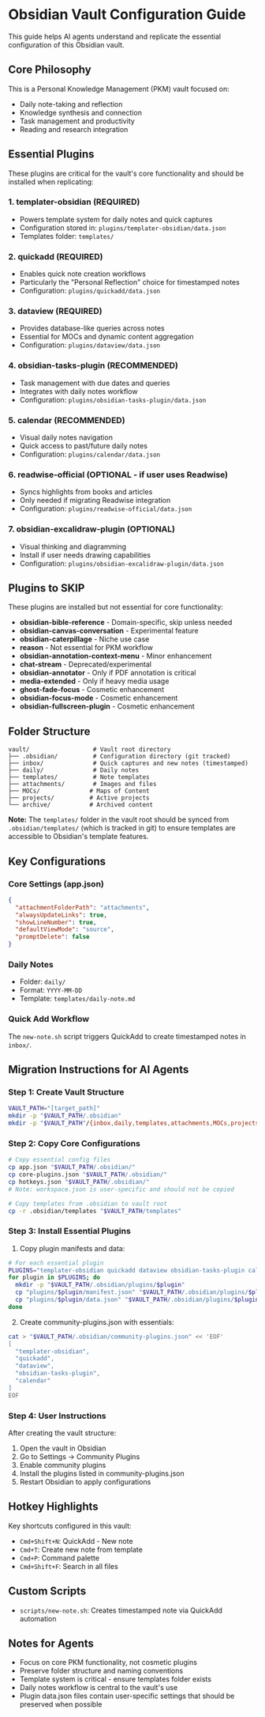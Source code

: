 # Obsidian Vault Configuration Guide

This guide helps AI agents understand and replicate the essential configuration of this Obsidian vault.

## Core Philosophy

This is a Personal Knowledge Management (PKM) vault focused on:
- Daily note-taking and reflection
- Knowledge synthesis and connection
- Task management and productivity
- Reading and research integration

## Essential Plugins

These plugins are critical for the vault's core functionality and should be installed when replicating:

### 1. **templater-obsidian** (REQUIRED)
- Powers template system for daily notes and quick captures
- Configuration stored in: `plugins/templater-obsidian/data.json`
- Templates folder: `templates/`

### 2. **quickadd** (REQUIRED)
- Enables quick note creation workflows
- Particularly the "Personal Reflection" choice for timestamped notes
- Configuration: `plugins/quickadd/data.json`

### 3. **dataview** (REQUIRED)
- Provides database-like queries across notes
- Essential for MOCs and dynamic content aggregation
- Configuration: `plugins/dataview/data.json`

### 4. **obsidian-tasks-plugin** (RECOMMENDED)
- Task management with due dates and queries
- Integrates with daily notes workflow
- Configuration: `plugins/obsidian-tasks-plugin/data.json`

### 5. **calendar** (RECOMMENDED)
- Visual daily notes navigation
- Quick access to past/future daily notes
- Configuration: `plugins/calendar/data.json`

### 6. **readwise-official** (OPTIONAL - if user uses Readwise)
- Syncs highlights from books and articles
- Only needed if migrating Readwise integration
- Configuration: `plugins/readwise-official/data.json`

### 7. **obsidian-excalidraw-plugin** (OPTIONAL)
- Visual thinking and diagramming
- Install if user needs drawing capabilities
- Configuration: `plugins/obsidian-excalidraw-plugin/data.json`

## Plugins to SKIP

These plugins are installed but not essential for core functionality:

- **obsidian-bible-reference** - Domain-specific, skip unless needed
- **obsidian-canvas-conversation** - Experimental feature
- **obsidian-caterpillage** - Niche use case
- **reason** - Not essential for PKM workflow
- **obsidian-annotation-context-menu** - Minor enhancement
- **chat-stream** - Deprecated/experimental
- **obsidian-annotator** - Only if PDF annotation is critical
- **media-extended** - Only if heavy media usage
- **ghost-fade-focus** - Cosmetic enhancement
- **obsidian-focus-mode** - Cosmetic enhancement
- **obsidian-fullscreen-plugin** - Cosmetic enhancement

## Folder Structure

```
vault/                  # Vault root directory
├── .obsidian/          # Configuration directory (git tracked)
├── inbox/              # Quick captures and new notes (timestamped)
├── daily/              # Daily notes
├── templates/          # Note templates
├── attachments/        # Images and files
├── MOCs/              # Maps of Content
├── projects/          # Active projects
└── archive/           # Archived content
```

**Note:** The `templates/` folder in the vault root should be synced from `.obsidian/templates/` (which is tracked in git) to ensure templates are accessible to Obsidian's template features.

## Key Configurations

### Core Settings (app.json)
```json
{
  "attachmentFolderPath": "attachments",
  "alwaysUpdateLinks": true,
  "showLineNumber": true,
  "defaultViewMode": "source",
  "promptDelete": false
}
```

### Daily Notes
- Folder: `daily/`
- Format: `YYYY-MM-DD`
- Template: `templates/daily-note.md`

### Quick Add Workflow
The `new-note.sh` script triggers QuickAdd to create timestamped notes in `inbox/`.

## Migration Instructions for AI Agents

### Step 1: Create Vault Structure
```bash
VAULT_PATH="[target_path]"
mkdir -p "$VAULT_PATH/.obsidian"
mkdir -p "$VAULT_PATH"/{inbox,daily,templates,attachments,MOCs,projects,archive}
```

### Step 2: Copy Core Configurations
```bash
# Copy essential config files
cp app.json "$VAULT_PATH/.obsidian/"
cp core-plugins.json "$VAULT_PATH/.obsidian/"
cp hotkeys.json "$VAULT_PATH/.obsidian/"
# Note: workspace.json is user-specific and should not be copied

# Copy templates from .obsidian to vault root
cp -r .obsidian/templates "$VAULT_PATH/templates"
```

### Step 3: Install Essential Plugins
1. Copy plugin manifests and data:
```bash
# For each essential plugin
PLUGINS="templater-obsidian quickadd dataview obsidian-tasks-plugin calendar"
for plugin in $PLUGINS; do
  mkdir -p "$VAULT_PATH/.obsidian/plugins/$plugin"
  cp "plugins/$plugin/manifest.json" "$VAULT_PATH/.obsidian/plugins/$plugin/"
  cp "plugins/$plugin/data.json" "$VAULT_PATH/.obsidian/plugins/$plugin/" 2>/dev/null || true
done
```

2. Create community-plugins.json with essentials:
```bash
cat > "$VAULT_PATH/.obsidian/community-plugins.json" << 'EOF'
[
  "templater-obsidian",
  "quickadd",
  "dataview",
  "obsidian-tasks-plugin",
  "calendar"
]
EOF
```

### Step 4: User Instructions
After creating the vault structure:

1. Open the vault in Obsidian
2. Go to Settings → Community Plugins
3. Enable community plugins
4. Install the plugins listed in community-plugins.json
5. Restart Obsidian to apply configurations

## Hotkey Highlights

Key shortcuts configured in this vault:
- `Cmd+Shift+N`: QuickAdd - New note
- `Cmd+T`: Create new note from template
- `Cmd+P`: Command palette
- `Cmd+Shift+F`: Search in all files

## Custom Scripts

- `scripts/new-note.sh`: Creates timestamped note via QuickAdd automation

## Notes for Agents

- Focus on core PKM functionality, not cosmetic plugins
- Preserve folder structure and naming conventions
- Template system is critical - ensure templates folder exists
- Daily notes workflow is central to the vault's use
- Plugin data.json files contain user-specific settings that should be preserved when possible